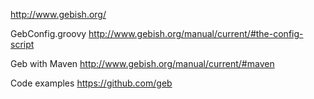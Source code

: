 http://www.gebish.org/

GebConfig.groovy
http://www.gebish.org/manual/current/#the-config-script

Geb with Maven
http://www.gebish.org/manual/current/#maven

Code examples
https://github.com/geb